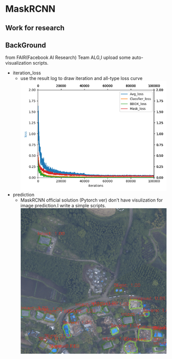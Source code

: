 # MaskRCNN
Work for research
---
BackGround
---
from FAIR(Facebook AI Research) Team ALG,I upload some auto-visualization scripts.
- iteration_loss
  - use the result log to draw iteration and all-type loss curve
  ![image](https://github.com/Zireael19Andre/MaskRCNN/blob/master/image/loss_vis.jpg)
- prediction
  - MaskRCNN official solution (Pytorch ver) don't have visulization for image prediction.I write a simple scripts.
  ![image](https://github.com/Zireael19Andre/MaskRCNN/blob/master/image/prediction.png)
